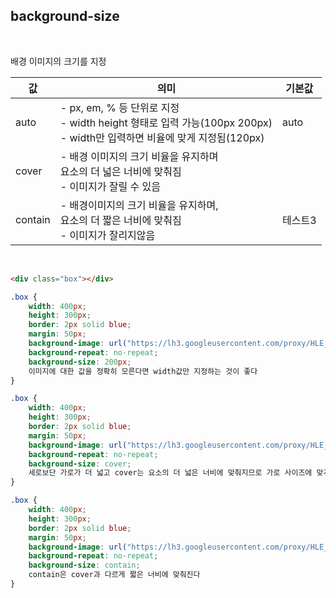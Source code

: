 ## background-size
<br/>

배경 이미지의 크기를 지정
<br/>

|값|의미|기본값|
|------|---|---|
|auto|- px, em, % 등 단위로 지정<br/>- width height 형태로 입력 가능(100px 200px)<br/>- width만 입력하면 비율에 맞게 지정됨(120px)|auto|
|cover|- 배경 이미지의 크기 비율을 유지하며<br/>요소의 더 넓은 너비에 맞춰짐<br/>- 이미지가 잘릴 수 있음||
|contain|- 배경이미지의 크기 비율을 유지하며,<br/>요소의 더 짧은 너비에 맞춰짐<br/>- 이미지가 잘리지않음|테스트3|

<br/>

```html
<div class="box"></div>
```
```css
.box {
    width: 400px;
    height: 300px;
    border: 2px solid blue;
    margin: 50px;
    background-image: url("https://lh3.googleusercontent.com/proxy/HLE_xccz7qnXinNGfe-Oz_mEZvrltIKAqlxvjlXZV4bnBFrR0g7xIANF7rPLSH8ECLXbNxRpsF1a-gBulUsD-OPU5hsihlHIAEhi3KyWmnYY0RVjiw");
    background-repeat: no-repeat;
    background-size: 200px;
    이미지에 대한 값을 정확히 모른다면 width값만 지정하는 것이 좋다
}
```

```css
.box {
    width: 400px;
    height: 300px;
    border: 2px solid blue;
    margin: 50px;
    background-image: url("https://lh3.googleusercontent.com/proxy/HLE_xccz7qnXinNGfe-Oz_mEZvrltIKAqlxvjlXZV4bnBFrR0g7xIANF7rPLSH8ECLXbNxRpsF1a-gBulUsD-OPU5hsihlHIAEhi3KyWmnYY0RVjiw");
    background-repeat: no-repeat;
    background-size: cover;
    세로보단 가로가 더 넓고 cover는 요소의 더 넓은 너비에 맞춰지므로 가로 사이즈에 맞게 만들어진다
}
```
```css
.box {
    width: 400px;
    height: 300px;
    border: 2px solid blue;
    margin: 50px;
    background-image: url("https://lh3.googleusercontent.com/proxy/HLE_xccz7qnXinNGfe-Oz_mEZvrltIKAqlxvjlXZV4bnBFrR0g7xIANF7rPLSH8ECLXbNxRpsF1a-gBulUsD-OPU5hsihlHIAEhi3KyWmnYY0RVjiw");
    background-repeat: no-repeat;
    background-size: contain;
    contain은 cover과 다르게 짧은 너비에 맞춰진다
}
```